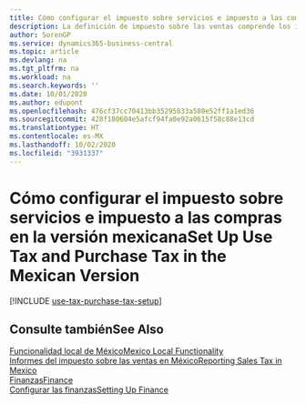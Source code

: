 ```yaml
---
title: Cómo configurar el impuesto sobre servicios e impuesto a las compras [MX]
description: La definición de impuesto sobre las ventas comprende los impuestos que pagan las empresas por usar productos en la versión mexicana
author: SorenGP
ms.service: dynamics365-business-central
ms.topic: article
ms.devlang: na
ms.tgt_pltfrm: na
ms.workload: na
ms.search.keywords: ''
ms.date: 10/01/2020
ms.author: edupont
ms.openlocfilehash: 476cf37cc70413bb35295833a580e52ff1a1ed36
ms.sourcegitcommit: 428f180604e5afcf94fa0e92a0615f58c88e13cd
ms.translationtype: HT
ms.contentlocale: es-MX
ms.lasthandoff: 10/02/2020
ms.locfileid: "3931337"
---
```

# <a name="set-up-use-tax-and-purchase-tax-in-the-mexican-version"></a><span data-ttu-id="ae710-103">Cómo configurar el impuesto sobre servicios e impuesto a las compras en la versión mexicana</span><span class="sxs-lookup"><span data-stu-id="ae710-103">Set Up Use Tax and Purchase Tax in the Mexican Version</span></span>

[!INCLUDE [use-tax-purchase-tax-setup](../includes/CAMXUS/use-tax-purchase-tax-setup.md)]

## <a name="see-also"></a><span data-ttu-id="ae710-104">Consulte también</span><span class="sxs-lookup"><span data-stu-id="ae710-104">See Also</span></span>

[<span data-ttu-id="ae710-105">Funcionalidad local de México</span><span class="sxs-lookup"><span data-stu-id="ae710-105">Mexico Local Functionality</span></span>](mexico-local-functionality.md)  
[<span data-ttu-id="ae710-106">Informes del impuesto sobre las ventas en México</span><span class="sxs-lookup"><span data-stu-id="ae710-106">Reporting Sales Tax in Mexico</span></span>](mexico-sales-tax.md)  
[<span data-ttu-id="ae710-107">Finanzas</span><span class="sxs-lookup"><span data-stu-id="ae710-107">Finance</span></span>](../../finance.md)  
[<span data-ttu-id="ae710-108">Configurar las finanzas</span><span class="sxs-lookup"><span data-stu-id="ae710-108">Setting Up Finance</span></span>](../../finance.md)  
